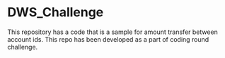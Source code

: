 # DWS_Challenge
This repository has a code that is a sample for amount transfer between account ids. This repo has been developed as a part of coding round challenge.
